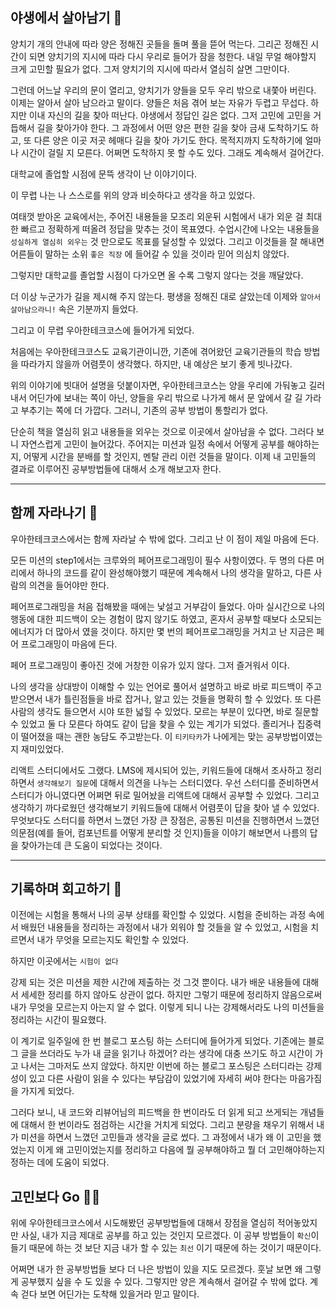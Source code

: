 ## 야생에서 살아남기 🌿

양치기 개의 안내에 따라 양은 정해진 곳들을 돌며 풀을 뜯어 먹는다. 그리곤 정해진 시간이 되면 양치기의 지시에 따라 다시 우리로 들어가 잠을 청한다. 내일 무얼 해야할지 크게 고민할 필요가 없다. 그저 양치기의 지시에 따라서 열심히 살면 그만이다.

그런데 어느날 우리의 문이 열리고, 양치기가 양들을 모두 우리 밖으로 내쫓아 버린다. 이제는 알아서 살아 남으라고 말이다. 양들은 처음 겪어 보는 자유가 두렵고 무섭다. 하지만 이내 자신의 길을 찾아 떠난다. 야생에서 정답인 길은 없다. 그저 고민에 고민을 거듭해서 길을 찾아가야 한다. 그 과정에서 어떤 양은 편한 길을 찾아 금새 도착하기도 하고, 또 다른 양은 이곳 저곳 헤매다 길을 찾아 가기도 한다. 목적지까지 도착하기에 얼마나 시간이 걸릴 지 모른다. 어쩌면 도착하지 못 할 수도 있다. 그래도 계속해서 걸어간다.

대학교에 졸업할 시점에 문뜩 생각이 난 이야기이다.

이 무렵 나는 나 스스로를 위의 양과 비슷하다고 생각을 하고 있었다.

여태껏 받아온 교육에서는, 주어진 내용들을 모조리 외운뒤 시험에서 내가 외운 걸 최대한 빠르고 정확하게 떠올려 정답을 맞추는 것이 목표였다. 수업시간에 나오는 내용들을 `성실하게 열심히 외우는` 것 만으로도 목표를 달성할 수 있었다. 그리고 이것들을 잘 해내면 어른들이 말하는 소위 `좋은 직장` 에 들어갈 수 있을 것이라 믿어 의심치 않았다.

그렇지만 대학교를 졸업할 시점이 다가오면 올 수록 그렇지 않다는 것을 깨달았다.

더 이상 누군가가 길을 제시해 주지 않는다. 평생을 정해진 대로 살았는데 이제와 `알아서 살아남으라니!` 속은 기분까지 들었다.

그리고 이 무렵 우아한테크코스에 들어가게 되었다.

처음에는 우아한테크코스도 교육기관이니깐, 기존에 겪어왔던 교육기관들의 학습 방법을 따라가지 않을까 어렴풋이 생각했다. 하지만, 내 예상은 보기 좋게 빗나갔다.

위의 이야기에 빗대어 설명을 덧붙이자면, 우아한테크코스는 양을 우리에 가둬놓고 길러내서 어딘가에 보내는 쪽이 아닌, 양들을 우리 밖으로 나가게 해서 문 앞에서 갈 길 가라고 부추기는 쪽에 더 가깝다.
그러니, 기존의 공부 방법이 통할리가 없다.

단순히 책을 열심히 읽고 내용들을 외우는 것으로 이곳에서 살아남을 수 없다. 그러다 보니 자연스럽게 고민이 늘어갔다. 주어지는 미션과 일정 속에서 어떻게 공부를 해야하는지, 어떻게 시간을 분배를 할 것인지, 멘탈 관리 이런 것들을 말이다. 이제 내 고민들의 결과로 이루어진 공부방법들에 대해서 소개 해보고자 한다.

<hr>

## 함께 자라나기 🌱

우아한테크코스에서는 함께 자라날 수 밖에 없다. 그리고 난 이 점이 제일 마음에 든다.

모든 미션의 step1에서는 크루와의 페어프로그래밍이 필수 사항이였다. 두 명의 다른 머리에서 하나의 코드를 같이 완성해야했기 때문에 계속해서 나의 생각을 말하고, 다른 사람의 의견을 들어야만 한다.

페어프로그래밍을 처음 접해봤을 때에는 낯설고 거부감이 들었다. 아마 실시간으로 나의 행동에 대한 피드백이 오는 경험이 많지 않기도 하였고, 혼자서 공부할 때보다 소모되는 에너지가 더 많아서 였을 것이다. 하지만 몇 번의 페어프로그래밍을 거치고 난 지금은 페어 프로그래밍이 마음에 든다.

페어 프로그래밍이 좋아진 것에 거창한 이유가 있지 않다. 그저 즐거워서 이다.

나의 생각을 상대방이 이해할 수 있는 언어로 풀어서 설명하고 바로 바로 피드백이 주고 받으면서 내가 틀린점들을 바로 잡거나, 알고 있는 것들을 명확히 할 수 있었다. 또 다른 사람의 생각도 들으면서 시야 또한 넓힐 수 있었다. 모르는 부분이 있다면, 바로 질문할 수 있었고 둘 다 모른다 하여도 같이 답을 찾을 수 있는 계기가 되었다. 졸리거나 집중력이 떨어졌을 때는 괜한 농담도 주고받는다. 이 `티키타카`가 나에게는 맞는 공부방법이였는지 재미있었다.

리액트 스터디에서도 그랬다.
LMS에 제시되어 있는, 키워드들에 대해서 조사하고 정리하면서 `생각해보기 질문`에 대해서 의견을 나누는 스터디였다. 우선 스터디를 준비하면서 스터디가 아니였다면 어쩌면 뒤로 밀어놨을 리액트에 대해서 공부할 수 있었다. 그리고 생각하기 까다로웠던 생각해보기 키워드들에 대해서 어렴풋이 답을 찾아 낼 수 있었다. 무엇보다도 스터디를 하면서 느꼈던 가장 큰 장점은, 공통된 미션을 진행하면서 느꼈던 의문점(예를 들어, 컴포넌트를 어떻게 분리할 것 인지)들을 이야기 해보면서 나름의 답을 찾아가는데 큰 도움이 되었다는 것이다.

<hr>

## 기록하며 회고하기 📝

이전에는 시험을 통해서 나의 공부 상태를 확인할 수 있었다. 시험을 준비하는 과정 속에서 배웠던 내용들을 정리하는 과정에서 내가 외워야 할 것들을 알 수 있었고, 시험을 치르면서 내가 무엇을 모르는지도 확인할 수 있었다.

하지만 이곳에서는 `시험이 없다`

강제 되는 것은 미션을 제한 시간에 제출하는 것 그것 뿐이다.
내가 배운 내용들에 대해서 세세한 정리를 하지 않아도 상관이 없다. 하지만 그렇기 때문에 정리하지 않음으로써 내가 무엇을 모르는지 아는지 알 수 없다.
이렇게 되니 나는 강제해서라도 나의 미션들을 정리하는 시간이 필요했다.

이 계기로 일주일에 한 번 블로그 포스팅 하는 스터디에 들어가게 되었다. 기존에는 블로그 글을 쓰더라도 누가 내 글을 읽기나 하겠어? 라는 생각에 대충 쓰기도 하고 시간이 가고 나서는 그마저도 쓰지 않았다. 하지만 이번에 하는 블로그 포스팅은 스터디라는 강제성이 있고 다른 사람이 읽을 수 있다는 부담감이 있었기에 자세히 써야 한다는 마음가짐을 가지게 되었다.

그러다 보니, 내 코드와 리뷰어님의 피드백을 한 번이라도 더 읽게 되고 쓰게되는 개념들에 대해서 한 번이라도 점검하는 시간을 거치게 되었다.
그리고 분량을 채우기 위해서 내가 미션을 하면서 느꼈던 고민들과 생각을 글로 썼다. 그 과정에서 내가 왜 이 고민을 했었는지 이게 왜 고민이었는지를 정리하고 다음에 뭘 공부해야하고 뭘 더 고민해야하는지 정하는 데에 도움이 되었다.

## 고민보다 Go 🚴‍♀️

위에 우아한테크코스에서 시도해봤던 공부방법들에 대해서 장점을 열심히 적어놓았지만
사실, 내가 지금 제대로 공부를 하고 있는 것인지 모르겠다. 이 공부 방법들이 `확신`이 들기 때문에 하는 것 보단 지금 내가 할 수 있는 `최선` 이기 때문에 하는 것이기 때문이다.

어쩌면 내가 한 공부방법들 보다 더 나은 방법이 있을 지도 모르겠다. 훗날 보면 왜 그렇게 공부했지 싶을 수 도 있을 수 있다. 그렇지만 양은 계속해서 걸어갈 수 밖에 없다. 계속 걷다 보면 어딘가는 도착해 있을거라 믿고 말이다.
